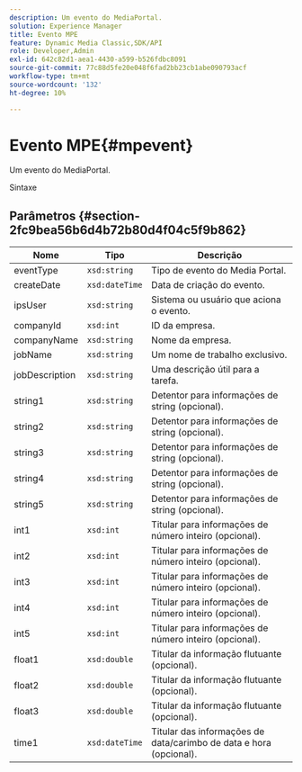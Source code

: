 ```yaml
---
description: Um evento do MediaPortal.
solution: Experience Manager
title: Evento MPE
feature: Dynamic Media Classic,SDK/API
role: Developer,Admin
exl-id: 642c82d1-aea1-4430-a599-b526fdbc8091
source-git-commit: 77c88d5fe20e048f6fad2bb23cb1abe090793acf
workflow-type: tm+mt
source-wordcount: '132'
ht-degree: 10%

---
```


# Evento MPE{#mpevent}

Um evento do MediaPortal.

Sintaxe

## Parâmetros {#section-2fc9bea56b6d4b72b80d4f04c5f9b862}

| Nome | Tipo | Descrição |
|---|---|---|
| eventType | `xsd:string` | Tipo de evento do Media Portal. |
| createDate | `xsd:dateTime` | Data de criação do evento. |
| ipsUser | `xsd:string` | Sistema ou usuário que aciona o evento. |
| companyId | `xsd:int` | ID da empresa. |
| companyName | `xsd:string` | Nome da empresa. |
| jobName | `xsd:string` | Um nome de trabalho exclusivo. |
| jobDescription | `xsd:string` | Uma descrição útil para a tarefa. |
| string1 | `xsd:string` | Detentor para informações de string (opcional). |
| string2 | `xsd:string` | Detentor para informações de string (opcional). |
| string3 | `xsd:string` | Detentor para informações de string (opcional). |
| string4 | `xsd:string` | Detentor para informações de string (opcional). |
| string5 | `xsd:string` | Detentor para informações de string (opcional). |
| int1 | `xsd:int` | Titular para informações de número inteiro (opcional). |
| int2 | `xsd:int` | Titular para informações de número inteiro (opcional). |
| int3 | `xsd:int` | Titular para informações de número inteiro (opcional). |
| int4 | `xsd:int` | Titular para informações de número inteiro (opcional). |
| int5 | `xsd:int` | Titular para informações de número inteiro (opcional). |
| float1 | `xsd:double` | Titular da informação flutuante (opcional). |
| float2 | `xsd:double` | Titular da informação flutuante (opcional). |
| float3 | `xsd:double` | Titular da informação flutuante (opcional). |
| time1 | `xsd:dateTime` | Titular das informações de data/carimbo de data e hora (opcional). |
